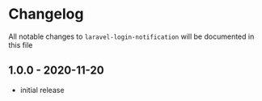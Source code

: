 # Changelog

All notable changes to `laravel-login-notification` will be documented in this file

## 1.0.0 - 2020-11-20

- initial release

